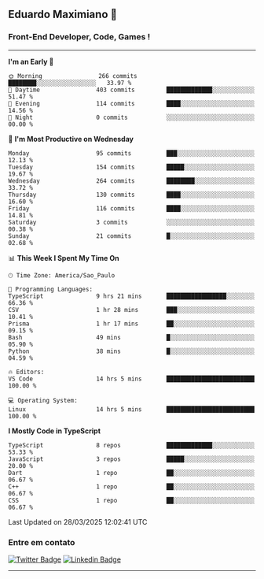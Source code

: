 ## Eduardo Maximiano 👋

### Front-End Developer, Code, Games !

---

<!--START_SECTION:waka-->
**I'm an Early 🐤** 

```text
🌞 Morning                266 commits         ████████░░░░░░░░░░░░░░░░░   33.97 % 
🌆 Daytime                403 commits         █████████████░░░░░░░░░░░░   51.47 % 
🌃 Evening                114 commits         ████░░░░░░░░░░░░░░░░░░░░░   14.56 % 
🌙 Night                  0 commits           ░░░░░░░░░░░░░░░░░░░░░░░░░   00.00 % 
```
📅 **I'm Most Productive on Wednesday** 

```text
Monday                   95 commits          ███░░░░░░░░░░░░░░░░░░░░░░   12.13 % 
Tuesday                  154 commits         █████░░░░░░░░░░░░░░░░░░░░   19.67 % 
Wednesday                264 commits         ████████░░░░░░░░░░░░░░░░░   33.72 % 
Thursday                 130 commits         ████░░░░░░░░░░░░░░░░░░░░░   16.60 % 
Friday                   116 commits         ████░░░░░░░░░░░░░░░░░░░░░   14.81 % 
Saturday                 3 commits           ░░░░░░░░░░░░░░░░░░░░░░░░░   00.38 % 
Sunday                   21 commits          █░░░░░░░░░░░░░░░░░░░░░░░░   02.68 % 
```


📊 **This Week I Spent My Time On** 

```text
🕑︎ Time Zone: America/Sao_Paulo

💬 Programming Languages: 
TypeScript               9 hrs 21 mins       █████████████████░░░░░░░░   66.36 % 
CSV                      1 hr 28 mins        ███░░░░░░░░░░░░░░░░░░░░░░   10.41 % 
Prisma                   1 hr 17 mins        ██░░░░░░░░░░░░░░░░░░░░░░░   09.15 % 
Bash                     49 mins             █░░░░░░░░░░░░░░░░░░░░░░░░   05.90 % 
Python                   38 mins             █░░░░░░░░░░░░░░░░░░░░░░░░   04.59 % 

🔥 Editors: 
VS Code                  14 hrs 5 mins       █████████████████████████   100.00 % 

💻 Operating System: 
Linux                    14 hrs 5 mins       █████████████████████████   100.00 % 
```

**I Mostly Code in TypeScript** 

```text
TypeScript               8 repos             █████████████░░░░░░░░░░░░   53.33 % 
JavaScript               3 repos             █████░░░░░░░░░░░░░░░░░░░░   20.00 % 
Dart                     1 repo              ██░░░░░░░░░░░░░░░░░░░░░░░   06.67 % 
C++                      1 repo              ██░░░░░░░░░░░░░░░░░░░░░░░   06.67 % 
CSS                      1 repo              ██░░░░░░░░░░░░░░░░░░░░░░░   06.67 % 
```




 Last Updated on 28/03/2025 12:02:41 UTC
<!--END_SECTION:waka-->

### Entre em contato

[![Twitter Badge](https://img.shields.io/badge/-@edmaxi-1ca0f1?style=flat-square&labelColor=1ca0f1&logo=twitter&logoColor=white&link=https://twitter.com/edmaxi)](https://twitter.com/edmaxi)
[![Linkedin Badge](https://img.shields.io/badge/-Eduardo_Maximiano-0077B5?style=flat-square&logo=Linkedin&logoColor=white&link=https://www.linkedin.com/in/maximiano-eduardo)](https://www.linkedin.com/in/maximiano-eduardo)

---
